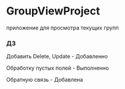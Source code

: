 # GroupViewProject
приложение для просмотра текущих групп


### ДЗ 



Добавить Delete, Update - Добавленно  



Обработку пустых полей - Выполненно

Обратную связь - Добавлена
